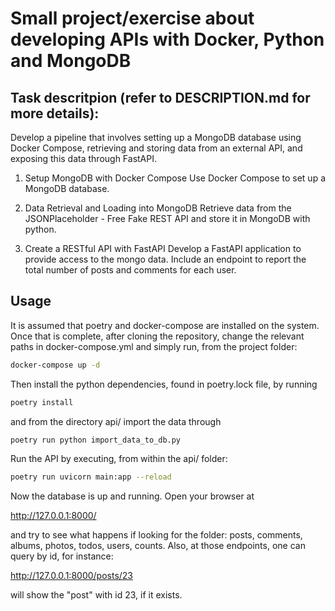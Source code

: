 # Small project/exercise about developing APIs with Docker, Python and MongoDB

## Task descritpion (refer to DESCRIPTION.md for more details):
Develop a pipeline that involves setting up a MongoDB database using Docker Compose, retrieving and storing data from an external API, and exposing this data through FastAPI.

1. Setup MongoDB with Docker Compose
Use Docker Compose to set up a MongoDB database.

2. Data Retrieval and Loading into MongoDB
Retrieve data from the JSONPlaceholder - Free Fake REST API and store it in MongoDB with python.

3. Create a RESTful API with FastAPI
Develop a FastAPI application to provide access to the mongo data. Include an endpoint to report the total number of posts and comments for each user.

## Usage

It is assumed that poetry and docker-compose are installed on the system. Once that is complete, after cloning the repository, change the relevant paths in docker-compose.yml and simply run, from the project folder:

```bash
docker-compose up -d
```

Then install the python dependencies, found in poetry.lock file, by running

```bash
poetry install
```

and from the directory api/ import the data through

```bash
poetry run python import_data_to_db.py
```

Run the API by executing, from within the api/ folder:


```bash
poetry run uvicorn main:app --reload
```

Now the database is up and running. Open your browser at

http://127.0.0.1:8000/

and try to see what happens if looking for the folder: posts, comments, albums, photos, todos, users, counts.
Also, at those endpoints, one can query by id, for instance:

http://127.0.0.1:8000/posts/23

will show the "post" with id 23, if it exists. 
